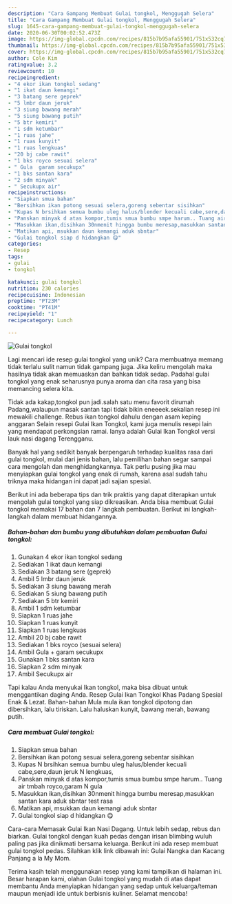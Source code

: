 ```yaml
---
description: "Cara Gampang Membuat Gulai tongkol, Menggugah Selera"
title: "Cara Gampang Membuat Gulai tongkol, Menggugah Selera"
slug: 1645-cara-gampang-membuat-gulai-tongkol-menggugah-selera
date: 2020-06-30T00:02:52.473Z
image: https://img-global.cpcdn.com/recipes/815b7b95afa55901/751x532cq70/gulai-tongkol-foto-resep-utama.jpg
thumbnail: https://img-global.cpcdn.com/recipes/815b7b95afa55901/751x532cq70/gulai-tongkol-foto-resep-utama.jpg
cover: https://img-global.cpcdn.com/recipes/815b7b95afa55901/751x532cq70/gulai-tongkol-foto-resep-utama.jpg
author: Cole Kim
ratingvalue: 3.2
reviewcount: 10
recipeingredient:
- "4 ekor ikan tongkol sedang"
- "1 ikat daun kemangi"
- "3 batang sere geprek"
- "5 lmbr daun jeruk"
- "3 siung bawang merah"
- "5 siung bawang putih"
- "5 btr kemiri"
- "1 sdm ketumbar"
- "1 ruas jahe"
- "1 ruas kunyit"
- "1 ruas lengkuas"
- "20 bj cabe rawit"
- "1 bks royco sesuai selera"
- " Gula  garam secukupx"
- "1 bks santan kara"
- "2 sdm minyak"
- " Secukupx air"
recipeinstructions:
- "Siapkan smua bahan"
- "Bersihkan ikan potong sesuai selera,goreng sebentar sisihkan"
- "Kupas N brsihkan semua bumbu uleg halus/blender kecuali cabe,sere,daun jeruk N lengkuas,"
- "Panskan minyak d atas kompor,tumis smua bumbu smpe harum.. Tuang air tmbah royco,garam N gula"
- "Masukkan ikan,disihkan 30nmenit hingga bumbu meresap,masukkan santan kara aduk sbntar test rasa"
- "Matikan api, msukkan daun kemangi aduk sbntar"
- "Gulai tongkol siap d hidangkan 😋"
categories:
- Resep
tags:
- gulai
- tongkol

katakunci: gulai tongkol 
nutrition: 230 calories
recipecuisine: Indonesian
preptime: "PT23M"
cooktime: "PT41M"
recipeyield: "1"
recipecategory: Lunch

---
```



![Gulai tongkol](https://img-global.cpcdn.com/recipes/815b7b95afa55901/751x532cq70/gulai-tongkol-foto-resep-utama.jpg)

Lagi mencari ide resep gulai tongkol yang unik? Cara membuatnya memang tidak terlalu sulit namun tidak gampang juga. Jika keliru mengolah maka hasilnya tidak akan memuaskan dan bahkan tidak sedap. Padahal gulai tongkol yang enak seharusnya punya aroma dan cita rasa yang bisa memancing selera kita.

Tidak ada kakap,tongkol pun jadi.salah satu menu favorit dirumah Padang,walaupun masak santan tapi tidak bikin eneeeek.sekalian resep ini mewakili challenge. Rebus ikan tongkol dahulu dengan asam keping anggaran Selain resepi Gulai Ikan Tongkol, kami juga menulis resepi lain yang mendapat perkongsian ramai. Ianya adalah Gulai Ikan Tongkol versi lauk nasi dagang Terengganu.

Banyak hal yang sedikit banyak berpengaruh terhadap kualitas rasa dari gulai tongkol, mulai dari jenis bahan, lalu pemilihan bahan segar sampai cara mengolah dan menghidangkannya. Tak perlu pusing jika mau menyiapkan gulai tongkol yang enak di rumah, karena asal sudah tahu triknya maka hidangan ini dapat jadi sajian spesial.


Berikut ini ada beberapa tips dan trik praktis yang dapat diterapkan untuk mengolah gulai tongkol yang siap dikreasikan. Anda bisa membuat Gulai tongkol memakai 17 bahan dan 7 langkah pembuatan. Berikut ini langkah-langkah dalam membuat hidangannya.

<!--inarticleads1-->

##### Bahan-bahan dan bumbu yang dibutuhkan dalam pembuatan Gulai tongkol:

1. Gunakan 4 ekor ikan tongkol sedang
1. Sediakan 1 ikat daun kemangi
1. Sediakan 3 batang sere (geprek)
1. Ambil 5 lmbr daun jeruk
1. Sediakan 3 siung bawang merah
1. Sediakan 5 siung bawang putih
1. Sediakan 5 btr kemiri
1. Ambil 1 sdm ketumbar
1. Siapkan 1 ruas jahe
1. Siapkan 1 ruas kunyit
1. Siapkan 1 ruas lengkuas
1. Ambil 20 bj cabe rawit
1. Sediakan 1 bks royco (sesuai selera)
1. Ambil  Gula + garam secukupx
1. Gunakan 1 bks santan kara
1. Siapkan 2 sdm minyak
1. Ambil  Secukupx air


Tapi kalau Anda menyukai Ikan tongkol, maka bisa dibuat untuk menggantikan daging Anda. Resep Gulai Ikan Tongkol Khas Padang Spesial Enak &amp; Lezat. Bahan-bahan Mula mula ikan tongkol dipotong dan dibersihkan, lalu tiriskan. Lalu haluskan kunyit, bawang merah, bawang putih. 

<!--inarticleads2-->

##### Cara membuat Gulai tongkol:

1. Siapkan smua bahan
1. Bersihkan ikan potong sesuai selera,goreng sebentar sisihkan
1. Kupas N brsihkan semua bumbu uleg halus/blender kecuali cabe,sere,daun jeruk N lengkuas,
1. Panskan minyak d atas kompor,tumis smua bumbu smpe harum.. Tuang air tmbah royco,garam N gula
1. Masukkan ikan,disihkan 30nmenit hingga bumbu meresap,masukkan santan kara aduk sbntar test rasa
1. Matikan api, msukkan daun kemangi aduk sbntar
1. Gulai tongkol siap d hidangkan 😋


Cara-cara Memasak Gulai Ikan Nasi Dagang. Untuk lebih sedap, rebus dan biarkan. Gulai tongkol dengan kuah pedas dengan irisan blimbing wuluh paling pas jika dinikmati bersama keluarga. Berikut ini ada resep membuat gulai tongkol pedas. Silahkan klik link dibawah ini: Gulai Nangka dan Kacang Panjang a la My Mom. 

Terima kasih telah menggunakan resep yang kami tampilkan di halaman ini. Besar harapan kami, olahan Gulai tongkol yang mudah di atas dapat membantu Anda menyiapkan hidangan yang sedap untuk keluarga/teman maupun menjadi ide untuk berbisnis kuliner. Selamat mencoba!
